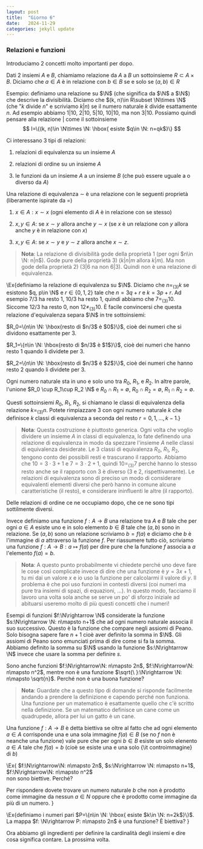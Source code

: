 ```yaml
---
layout: post
title:  "Giorno 6"
date:   2024-11-29 
categories: jekyll update
---
```

### Relazioni e funzioni






Introduciamo 2 concetti molto importanti per dopo.

Dati 2 insiemi $A$ e $B$,
chiamiamo relazione da $A$ a $B$ un sottoinsieme $R\subset A\times B$.
Diciamo che $a\in A$ è in relazione con $b\in B$ se e solo se $(a, b)\in R$

Esempio: definiamo una relazione su $\N$ (che significa da $\N$ a $\N$)
che descrive la divisibilità. 
Diciamo che $(k, n)\in R\subset \N\times \N$ (che "$k$ divide $n$" e scriviamo $k|n$) se il numero naturale $k$ divide esattamente $n$.
Ad esempio abbiamo $1|10$, $2|10$, $5|10$, $10|10$, ma non $3|10$.
Possiamo quindi pensare alla relazione $|$ come il sottoinsieme 
$$
I=\{(k, n)\in \N\times \N: \hbox{ esiste $q\in \N: n=qk$}\}
$$

Ci interessano 3 tipi di relazioni:

1) relazioni di equivalenza su un insieme $A$

2) relazioni di ordine su un insieme $A$

3) le funzioni da un insieme $A$ a un insieme $B$ (che può essere uguale a o diverso da $A$)

Una relazione di equivalenza $\sim$ è una relazione con le seguenti proprietà (liberamente ispirate da =)

1) $x\in A: x\sim x$  (ogni elemento di $A$ è in relazione con se stesso)

2) $x, y\in A:$ se $x\sim y$ allora anche $y\sim x$ (se $x$ è un relazione con $y$ allora anche $y$ è in relazione con $x$)

3) $x, y\in A:$ se  $x\sim y$ e  $y\sim z$ allora anche $x\sim z$.

> **Nota**: La relazione di divisibilità gode della proprietà 1 (per ogni $n\in \N: n|n$).
Gode pure della proprietà 3)  ($k|n|m$ allora $k|m$).
Ma non gode della proprietà 2) ($3|6$ na non $6|3$).
Quindi non è una relazione di equivalenza.

\Ex{definiamo la relazione di equivalenza su $\N$. Diciamo che $n=_{(3)}k$ 
se esistono $q, p\in \N$ e $r\in \{0, 1, 2\}$ tale che  $n= 3q+r$ e $k= 3p+r$. 
Ad esempio $7/3$ ha resto 1, $10/3$ ha resto 1, quindi abbiamo che $7=_{(3)} 10$.
Siccome $12/3$ ha resto 0, non $12\not=_{(3)} 10$.
È facile convincersi che questa relazione d'equivalenza separa $\N$ in tre sottoinsiemi:

$R_0=\{n\in \N: \hbox{resto di $n/3$ è $0$}\}$, cioè dei numeri che si dividono esattamente per $3$.

$R_1=\{n\in \N: \hbox{resto di $n/3$ è $1$}\}$, cioè dei numeri che hanno resto 1 quando li dividete per $3$.

$R_2=\{n\in \N: \hbox{resto di $n/3$ è $2$}\}$, cioè dei numeri che hanno resto 2 quando li dividete per $3$.

Ogni numero naturale sta in uno e solo uno tra $R_0$, $R_1$, e $R_2$.
In altre parole, l'unione $R_0 \cup R_1\cup R_2 \N$ e
$R_0\cap R_1=\emptyset$,
$R_0\cap R_2=\emptyset$,
$R_1\cap R_2=\emptyset$.


Questi sottoinsiemi $R_0$, $R_1$, $R_2$, si chiamano le classi di equivalenza della relazione $k=_{(3)}n$.
Potete rimpiazzare $3$ con ogni numero naturale $k$ che definisce $k$ classi di equivalenza a seconda del resto
$r=0,1, ..., k-1$.}

> **Nota**: Questa costruzione è piuttosto generica. Ogni volta che voglio dividere un insieme $A$ in classi di equivalenza,
lo fate definendo una relazione di equivalenza in modo da spezzare l'insieme $A$ nelle classi di equivalenza desiderate.
Le 3 classi di equivalenza $R_0$, $R_1$, $R_2$, tengono conto dei possibili resti e trascurano il rapporto.
Abbiamo che $10= 3\cdot 3+1$ e $7=3\cdot2+1$, quindi $10=_{(3)}7$ perché hanno lo stesso resto anche se il rapporto con 3 è diverso
(3 e 2, rispettivamente). 
Le relazioni di equivalenza sono di preciso un modo di considerare equivalenti elementi diversi che però hanno 
in comune alcune caratteristiche (il resto), e considerare ininfluenti le altre (il rapporto).


Delle relazioni di ordine ce ne occupiamo dopo, che ce ne sono tipi sottilmente diversi.

Invece definiamo una funzione $f:A\rightarrow B$ una relazione tra $A$ e $B$ tale che 
per ogni $a\in A$ esiste uno e in solo elemento $b\in B$ tale che $(a, b)$ sono in relazione.
Se $(a, b)$ sono un relazione scriviamo $b=f(a)$ e diciamo che $b$ è l'immagine di $a$ attraverso la funzione $f$.
Per riassumere tutto ciò, scriviamo una funzione $f: A\rightarrow B: a \mapsto f(a)$
per dire pure che la funzione $f$ associa a $a$ l'elemento $f(a)=b$.

 
> **Nota**: A questo punto probabilmente vi chiedete perché uno deve fare le cose così complicate invece di dire che
una funzione è $y=3x+1$, tu mi dai un valore $x$ e io uso la funzione per calcolarmi il valore di $y$.
Il problema è che poi uso funzioni in contesti diversi (coi numeri ma pure tra insiemi di spazi, di equazioni, ...).
In questo modo, facciamo il lavoro una volta sola anche se serve un po' di sforzo iniziale ad abituarsi useremo molto di più questi concetti che i numeri!

Esempi di funzioni $f:\N\rightarrow \N$ considerate la funzione $s:\N\rightarrow \N: n\mapsto n+1$ 
che ad ogni numero naturale associa il suo successivo. Questo è la funzione che compare negli assiomi di Peano.
Solo bisogna sapere fare $n+1$ cioè aver definito la somma in $\N$. Gli assiomi di Peano sono emunciati prima di dire come si fa la somma.
Abbiamo definito la somma su $\N$ usando la funzione $s:\N\rightarrow \N$ invece che usare la somma per definire $s$.

Sono anche funzioni $f:\N\rightarrow\N: n\mapsto 2n$, $f:\N\rightarrow\N: n\mapsto n^2$, mentre non è una funzione
$\sqrt{\ }:\N\rightarrow \N: n\mapsto \sqrt{n}$. Perché non è una buona funzione?

> **Nota**: Guardate che a questo tipo di domande si risponde facilmente andando a prendere la definizione e capendo perché non funziona.
Una funzione per un matematico è esattamente quello che c'è scritto nella definizione. Se un matematico definisce un cane come un quadrupede, allora per lui un gatto è un cane.

Una funzione $f:A\rightarrow B$ è detta biettiva se oltre al fatto che ad ogni elemento $a\in A$ corrisponde una e una sola immagine $f(a)\in B$
(se no $f$ non è neanche una funzione) vale pure che per ogni $b\in B$ esiste un solo elenento $a\in A$ tale che $f(a)=b$ (cioè se esiste una e una solo {\it controimmagine} di $b$)


\Ex{
$f:\N\rightarrow\N: n\mapsto 2n$, $s:\N\rightarrow \N: n\mapsto n+1$, $f:\N\rightarrow\N: n\mapsto n^2$   
non sono biettive. Perché?

Per rispondere dovete trovare un numero naturale $b$ che non è prodotto come immagine da nessun $a\in N$
oppure che è prodotto come immagine da più di un numero. }


\Ex{definiamo i numeri pari $P=\{n\in \N: \hbox{ esiste $k\in \N: n=2k$}\}$.
La mappa $f: \N\rightarrow P: n\mapsto 2n$ è una funzione? È biettiva?
}


Ora abbiamo gli ingredienti per definire la cardinalità degli insiemi e dire cosa significa contare.
La prossima volta.









